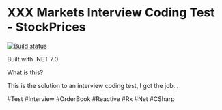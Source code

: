 # XXX Markets Interview Coding Test - StockPrices

[![Build status](https://ci.appveyor.com/api/projects/status/j2j5dmerila9cpcj?svg=true)](https://ci.appveyor.com/project/oriches/xxx-markets-interview-orderbook)

Built with .NET 7.0.

What is this?

This is the solution to an interview coding test, I got the job...

#Test #Interview #OrderBook #Reactive #Rx #Net #CSharp
